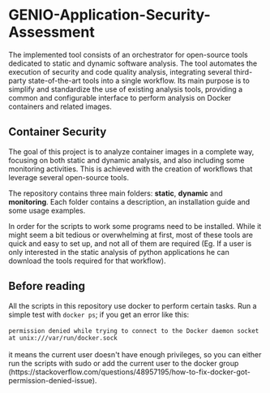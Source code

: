 # GENIO-Application-Security-Assessment

The implemented tool consists of an orchestrator for open-source tools dedicated to static and dynamic software analysis. The tool automates the execution of security and code quality analysis, integrating several third-party state-of-the-art tools into a single workflow. Its main purpose is to simplify and standardize the use of existing analysis tools, providing a common and configurable interface to perform analysis on Docker containers and related images.

## Container Security

The goal of this project is to analyze container images in a complete way, focusing on both static and dynamic analysis, and also including some monitoring activities. This is achieved with the creation of workflows that leverage several open-source tools. <br>

The repository contains three main folders: <b>static</b>, <b>dynamic</b> and <b>monitoring</b>. Each folder contains a description, an installation guide and some usage examples. <br>

In order for the scripts to work some programs need to be installed. While it might seem a bit tedious or overwhelming at first, most of these tools are quick and easy to set up, and not all of them are required (Eg. If a user is only interested in the static analysis of python applications he  can download the tools required for that workflow). 

<h2>Before reading</h2>
All the scripts in this repository use docker to perform certain tasks. Run a simple test with <code>docker ps</code>; if you get an error like this: <br><br>
<code>permission denied while trying to connect to the Docker daemon socket at unix:///var/run/docker.sock</code> <br> <br>
it means the current user doesn't have enough privileges, so you can either run the scripts with sudo or add the current user to the docker group (https://stackoverflow.com/questions/48957195/how-to-fix-docker-got-permission-denied-issue).
